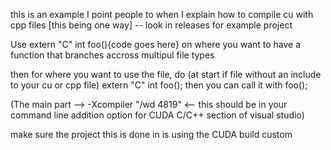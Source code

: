 this is an example I point people to when I
explain how to compile cu with cpp files [this being one way] -- look in releases for example project

Use   extern "C" int foo(){code goes here}    on where you want to have a function that branches accross multipul file types 

then for where you want to use the file, do (at start if file without an include to your cu or cpp file) extern "C" int foo();   then you can call it with foo();  

(The main part  -->  -Xcompiler "/wd 4819"    <-- this should be in your command line addition option for CUDA C/C++ section of visual studio)


make sure the project this is done in is using the CUDA build custom
